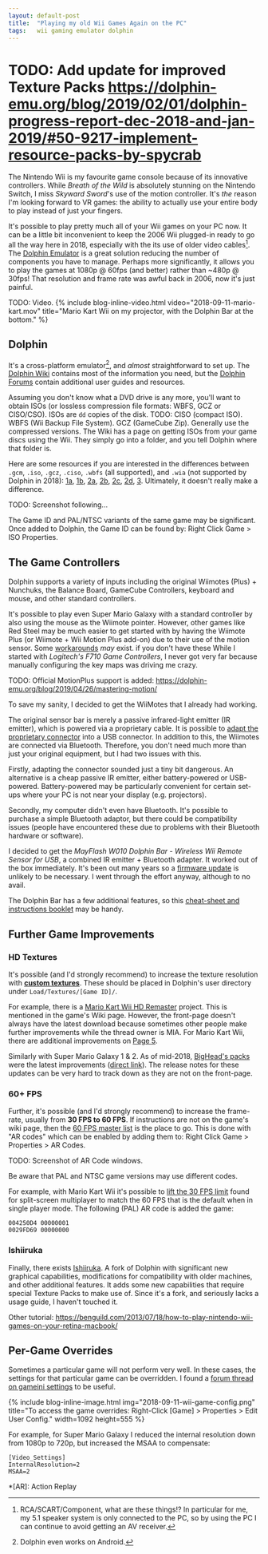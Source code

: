 ```yaml
---
layout: default-post
title:  "Playing my old Wii Games Again on the PC"
tags:   wii gaming emulator dolphin
---
```


# TODO: Add update for improved Texture Packs https://dolphin-emu.org/blog/2019/02/01/dolphin-progress-report-dec-2018-and-jan-2019/#50-9217-implement-resource-packs-by-spycrab

The Nintendo Wii is my favourite game console because of its innovative controllers. While *Breath of the Wild* is absolutely stunning on the Nintendo Switch, I miss *Skyward Sword*'s use of the motion controller. It's *the* reason I'm looking forward to VR games: the ability to actually use your entire body to play instead of just your fingers.

It's possible to play pretty much all of your Wii games on your PC now. It can be a little bit inconvenient to keep the 2006 Wii plugged-in ready to go all the way here in 2018, especially with the its use of older video cables[^speakers]. The [Dolphin Emulator][dolphin-site] is a great solution reducing the number of components you have to manage. Perhaps more significantly, it allows you to play the games at 1080p @ 60fps (and better) rather than ~480p @ 30fps! That resolution and frame rate was awful back in 2006, now it's just painful.

TODO: Video.
{% include blog-inline-video.html
    video="2018-09-11-mario-kart.mov"
    title="Mario Kart Wii on my projector, with the Dolphin Bar at the bottom."
%}

## Dolphin

It's a cross-platform emulator[^android], and *almost* straightforward to set up. The [Dolphin Wiki][dolphin-wiki] contains most of the information you need, but the [Dolphin Forums][dolphin-forums] contain additional user guides and resources.

Assuming you don't know what a DVD drive is any more, you'll want to obtain ISOs (or lossless compression file formats: WBFS, GCZ or CISO/CSO). ISOs are `dd` copies of the disk. TODO: CISO (compact ISO). WBFS (Wii Backup File System). GCZ (GameCube Zip). Generally use the compressed versions. The Wiki has a page on getting ISOs from your game discs using the Wii. They simply go into a folder, and you tell Dolphin where that folder is.

Here are some resources if you are interested in the differences between `.gcm`, `.iso`, `.gcz`, `.ciso`, `.wbfs` (all supported), and `.wia` (not supported by Dolphin in 2018): [1a][formats-1a], [1b][formats-1b], [2a][formats-2a], [2b][formats-2b], [2c][formats-2c], [2d][formats-2d], [3][formats-3]. Ultimately, it doesn't really make a difference.

TODO: Screenshot following...

The Game ID and PAL/NTSC variants of the same game may be significant. Once added to Dolphin, the Game ID can be found by: Right Click Game > ISO Properties.

## The Game Controllers

Dolphin supports a variety of inputs including the original Wiimotes (Plus) + Nunchuks, the Balance Board, GameCube Controllers, keyboard and mouse, and other standard controllers.

It's possible to play even Super Mario Galaxy with a standard controller by also using the mouse as the Wiimote pointer. However, other games like Red Steel may be much easier to get started with by having the Wiimote Plus (or Wiimote + Wii Motion Plus add-on) due to their use of the motion sensor. Some [workarounds][wiimote-plus-workarounds] *may* exist. if you don't have these While I started with *Logitech's F710 Game Controllers*, I never got very far because manually configuring the key maps was driving me crazy.

TODO: Official MotionPlus support is added: https://dolphin-emu.org/blog/2019/04/26/mastering-motion/

To save my sanity, I decided to get the WiiMotes that I already had working.

The original sensor bar is merely a passive infrared-light emitter (IR emitter), which is powered via a proprietary cable. It is possible to [adapt the proprietary connector][convert-sensor] into a USB connector. In addition to this, the Wiimotes are connected via Bluetooth. Therefore, you don't need much more than just your original equipment, but I had two issues with this.

Firstly, adapting the connector sounded just a tiny bit dangerous. An alternative is a cheap passive IR emitter, either battery-powered or USB-powered. Battery-powered may be particularly convenient for certain set-ups where your PC is not near your display (e.g. projectors).

Secondly, my computer didn't even have Bluetooth. It's possible to purchase a simple Bluetooth adaptor, but there could be compatibility issues (people have encountered these due to problems with their Bluetooth hardware or software).

I decided to get the *MayFlash W010 Dolphin Bar - Wireless Wii Remote Sensor for USB*, a combined IR emitter + Bluetooth adapter. It worked out of the box immediately. It's been out many years so a [firmware update][mayflash-firmware] is unlikely to be necessary. I went through the effort anyway, although to no avail.

The Dolphin Bar has a few additional features, so this [cheat-sheet and instructions booklet][dolphinbar-cheatsheet] may be handy.

## Further Game Improvements

### HD Textures

It's possible (and I'd strongly recommend) to increase the texture resolution with [**custom textures**][forum-custom-textures]. These should be placed in Dolphin's user directory under `Load/Textures/[Game ID]/`.

For example, there is a [Mario Kart Wii HD Remaster][mario-kart-wii-hd] project. This is mentioned in the game's Wiki page. However, the front-page doesn't always have the latest download because sometimes other people make further improvements while the thread owner is MIA. For Mario Kart Wii, there are additional improvements on [Page 5][mario-kart-hd-pg-5].

Similarly with Super Mario Galaxy 1 & 2. As of mid-2018, [BigHead's packs][smg-bighead] were the latest improvements ([direct link][smg-bighead-direct-link]). The release notes for these updates can be very hard to track down as they are not on the front-page.

### 60+ FPS

Further, it's possible (and I'd strongly recommend) to increase the frame-rate, usually from **30 FPS to 60 FPS**. If instructions are not on the game's wiki page, then the [60 FPS master list][60-fps-master-list] is the place to go. This is done with "AR codes" which can be enabled by adding them to: Right Click Game > Properties > AR Codes.

TODO: Screenshot of AR Code windows.

Be aware that PAL and NTSC game versions may use different codes.

For example, with Mario Kart Wii it's possible to [lift the 30 FPS limit][mario-kart-wii-60-fps] found for split-screen multiplayer to match the 60 FPS that is the default when in single player mode. The following (PAL) AR code is added the game:

```
004250D4 00000001
0029FD69 00000000
```

### Ishiiruka

Finally, there exists [Ishiiruka][ishiiruka]. A fork of Dolphin with significant new graphical capabilities, modifications for compatibility with older machines, and other additional features. It adds some new capabilities that require special Texture Packs to make use of. Since it's a fork, and seriously lacks a usage guide, I haven't touched it.

Other tutorial: https://benguild.com/2013/07/18/how-to-play-nintendo-wii-games-on-your-retina-macbook/

## Per-Game Overrides

Sometimes a particular game will not perform very well. In these cases, the settings for that particular game can be overridden. I found a [forum thread on gameini settings][forum-game-overrides] to be useful.

{% include blog-inline-image.html
    img="2018-09-11-wii-game-config.png"
    title="To access the game overrides: Right-Click [Game] > Properties > Edit User Config."
    width=1092
    height=555
%}

For example, for Super Mario Galaxy I reduced the internal resolution down from 1080p to 720p, but increased the MSAA to compensate:

```
[Video_Settings]
InternalResolution=2
MSAA=2
```


[^speakers]: RCA/SCART/Component, what are these things!? In particular for me, my 5.1 speaker system is only connected to the PC, so by using the PC I can continue to avoid getting an AV receiver.
[^android]: Dolphin even works on Android.


*[AR]: Action Replay


[dolphin-site]: https://dolphin-emu.org/ "The Dolphin Emulator's Official Website"
[dolphin-wiki]: https://wiki.dolphin-emu.org/
[dolphin-forums]: https://forums.dolphin-emu.org/
[formats-1a]: https://www.reddit.com/r/WiiHacks/comments/1xj63f/the_most_common_wii_disc_formats_in_a_glimpse/
[formats-1b]: https://i.imgur.com/fGn0BXA.png
[formats-2a]: https://wit.wiimm.de/info/iso-images.html
[formats-2b]: https://wit.wiimm.de/info/wia.html
[formats-2c]: https://wit.wiimm.de/info/
[formats-2d]: https://gbatemp.net/threads/wia-wii-iso-archive.250617/
[formats-3]: http://emulation.gametechwiki.com/index.php/Save_Disk_Space_for_ISOs#GameCube_.2F_Wii
[wiimote-plus-workarounds]: https://forums.dolphin-emu.org/Thread-emulated-motion-plus-unofficial
[convert-sensor]: https://forums.dolphin-emu.org/Thread-how-to-convert-nintendo-wii-sensor-bar-to-usb-sensor-bar "How to convert the Nintendo Wii Sensor Bar to a USB Sensor Bar"
[mayflash-firmware]: http://www.mayflash.com/Support/Download/ "The official firmware update page for the Dolphin Bar"
[dolphinbar-cheatsheet]: https://imgur.com/a/LBagg "A cheat-sheet for the Dolphin Bar created by Denilson Figueiredo de Sá"
[forum-custom-textures]: https://forums.dolphin-emu.org/Forum-custom-texture-projects
[mario-kart-wii-hd]: https://forums.dolphin-emu.org/Thread-mario-kart-wii-hd-remaster
[mario-kart-hd-pg-5]: https://forums.dolphin-emu.org/Thread-mario-kart-wii-hd-remaster?page=5
[smg-bighead]: https://forums.dolphin-emu.org/Thread-super-mario-galaxy-1-hd-texture-mod?pid=477262#pid477262
[smg-bighead-direct-link]: https://www.mediafire.com/folder/1t1kwxpt6leqe/Textures_Super_Mario_Galaxy
[60-fps-master-list]: https://forums.dolphin-emu.org/Thread-60-fps-master-list
[mario-kart-wii-60-fps]: https://forums.dolphin-emu.org/Thread-game-modification-60-fps-hacks-and-patches?pid=416618#pid416618
[ishiiruka]: https://forums.dolphin-emu.org/Thread-unofficial-ishiiruka-dolphin-custom-version
[forum-game-overrides]: https://forums.dolphin-emu.org/Thread-unofficial-howto-using-gameini-settings-per-game
